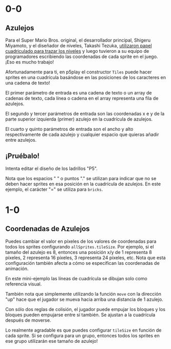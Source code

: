# 0-0

## Azulejos

Para el Super Mario Bros. original, el desarrollador principal, Shigeru Miyamoto, y el diseñador de niveles, Takashi Tezuka, [utilizaron papel cuadriculado para trazar los niveles](https://www.youtube.com/watch?v=DLoRd6_a1CI) y luego tuvieron a su equipo de programadores escribiendo las coordenadas de cada sprite en el juego. ¡Eso es mucho trabajo!

Afortunadamente para ti, en p5play el constructor `Tiles` puede hacer sprites en una cuadrícula basándose en las posiciones de los caracteres en una cadena de texto!

El primer parámetro de entrada es una cadena de texto o un array de cadenas de texto, cada línea o cadena en el array representa una fila de azulejos.

El segundo y tercer parámetros de entrada son las coordenadas x e y de la parte superior izquierda (primer) azulejo en la cuadrícula de azulejos.

El cuarto y quinto parámetros de entrada son el ancho y alto respectivamente de cada azulejo y cualquier espacio que quieras añadir entre azulejos.

## ¡Pruébalo!

Intenta editar el diseño de los ladrillos "P5".

Nota que los espacios " " o puntos "." se utilizan para indicar que no se deben hacer sprites en esa posición en la cuadrícula de azulejos. En este ejemplo, el carácter "=" se utiliza para `bricks`.

# 1-0

## Coordenadas de Azulejos

Puedes cambiar el valor en píxeles de los valores de coordenadas para todos los sprites configurando `allSprites.tileSize`. Por ejemplo, si el tamaño del azulejo es 8, entonces una posición x/y de 1 representa 8 píxeles, 2 representa 16 píxeles, 3 representa 24 píxeles, etc. Nota que esta configuración también afecta a cómo se especifican las coordenadas de animación.

En este mini-ejemplo las líneas de cuadrícula se dibujan solo como referencia visual.

También nota que simplemente utilizando la función `move` con la dirección "up" hace que el jugador se mueva hacia arriba una distancia de 1 azulejo.

Con sólo dos reglas de colisión, el jugador puede empujar los bloques y los bloques pueden empujarse entre sí también. Se ajustan a la cuadrícula después de moverse.

Lo realmente agradable es que puedes configurar `tileSize` en función de cada sprite. Si se configura para un grupo, entonces todos los sprites en ese grupo utilizarán ese tamaño de azulejo!
